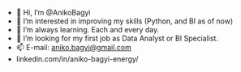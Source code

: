 - 👋 Hi, I’m @AnikoBagyi
- 👀 I’m interested in improving my skills (Python, and BI as of now)
- 🌱 I’m always learning. Each and every day.
- 💞️ I’m looking for my first job as Data Analyst or BI Specialist.
- 📫 E-mail: aniko.bagyi@gmail.com
- linkedin.com/in/aniko-bagyi-energy/

<!---
AnikoBagyi/AnikoBagyi is a ✨ special ✨ repository because its `README.md` (this file) appears on your GitHub profile.
You can click the Preview link to take a look at your changes.
--->
